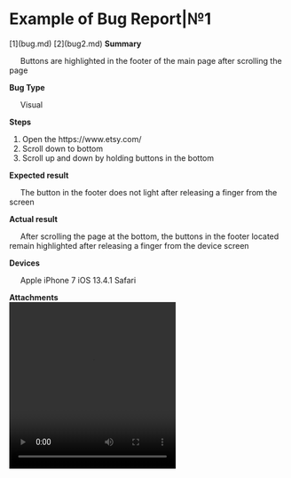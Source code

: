 <head>
<style>
   p {
    text-indent: 20px; /* Отступ первой строки в пикселах */
   }
  </style>
</head>
<body>
<h1>Example of Bug Report|№1</h1>
   [1](bug.md) [2](bug2.md)
<b>Summary</b>
<p>Buttons are highlighted in the footer of the main page after scrolling the page</p>
<b>Bug Type</b>
<p>Visual</p>
<b>Steps</b><br>
<ol>
<li>Open the https://www.etsy.com/<br></li>
<li>Scroll down to bottom<br></li>
<li>Scroll up and down by holding buttons in the bottom<br></li>
</ol>
<b>Expected result</b>
<p>The button in the footer does not light after releasing a finger from the screen</p>
<b>Actual result</b>
<p>After scrolling the page at the bottom, the buttons in the footer located remain highlighted after releasing a finger from the device screen</p>
<b>Devices</b>
<p>Apple iPhone 7 iOS 13.4.1 Safari</p>
<b>Attachments</b><br>
  <video width="300" height="300" controls="controls">
  <source src="484ec316-dd13-48a9-bb0f-3c03f8e092dc.mp4"></video>
</body>
